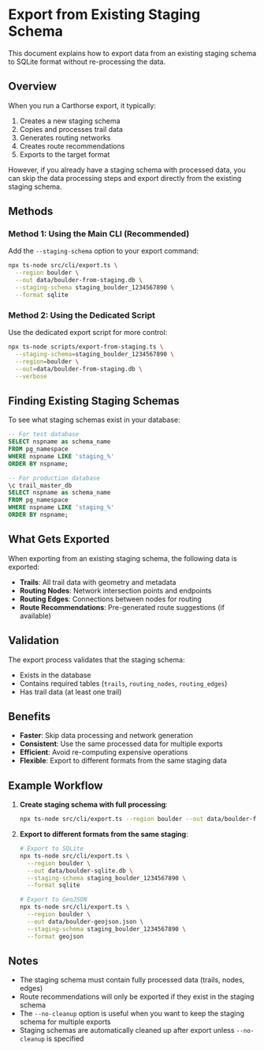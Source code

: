 # Export from Existing Staging Schema

This document explains how to export data from an existing staging schema to SQLite format without re-processing the data.

## Overview

When you run a Carthorse export, it typically:
1. Creates a new staging schema
2. Copies and processes trail data
3. Generates routing networks
4. Creates route recommendations
5. Exports to the target format

However, if you already have a staging schema with processed data, you can skip the data processing steps and export directly from the existing staging schema.

## Methods

### Method 1: Using the Main CLI (Recommended)

Add the `--staging-schema` option to your export command:

```bash
npx ts-node src/cli/export.ts \
  --region boulder \
  --out data/boulder-from-staging.db \
  --staging-schema staging_boulder_1234567890 \
  --format sqlite
```

### Method 2: Using the Dedicated Script

Use the dedicated export script for more control:

```bash
npx ts-node scripts/export-from-staging.ts \
  --staging-schema=staging_boulder_1234567890 \
  --region=boulder \
  --out=data/boulder-from-staging.db \
  --verbose
```

## Finding Existing Staging Schemas

To see what staging schemas exist in your database:

```sql
-- For test database
SELECT nspname as schema_name 
FROM pg_namespace 
WHERE nspname LIKE 'staging_%' 
ORDER BY nspname;

-- For production database
\c trail_master_db
SELECT nspname as schema_name 
FROM pg_namespace 
WHERE nspname LIKE 'staging_%' 
ORDER BY nspname;
```

## What Gets Exported

When exporting from an existing staging schema, the following data is exported:

- **Trails**: All trail data with geometry and metadata
- **Routing Nodes**: Network intersection points and endpoints
- **Routing Edges**: Connections between nodes for routing
- **Route Recommendations**: Pre-generated route suggestions (if available)

## Validation

The export process validates that the staging schema:
- Exists in the database
- Contains required tables (`trails`, `routing_nodes`, `routing_edges`)
- Has trail data (at least one trail)

## Benefits

- **Faster**: Skip data processing and network generation
- **Consistent**: Use the same processed data for multiple exports
- **Efficient**: Avoid re-computing expensive operations
- **Flexible**: Export to different formats from the same staging data

## Example Workflow

1. **Create staging schema with full processing**:
   ```bash
   npx ts-node src/cli/export.ts --region boulder --out data/boulder-full.db
   ```

2. **Export to different formats from the same staging**:
   ```bash
   # Export to SQLite
   npx ts-node src/cli/export.ts \
     --region boulder \
     --out data/boulder-sqlite.db \
     --staging-schema staging_boulder_1234567890 \
     --format sqlite
   
   # Export to GeoJSON
   npx ts-node src/cli/export.ts \
     --region boulder \
     --out data/boulder-geojson.json \
     --staging-schema staging_boulder_1234567890 \
     --format geojson
   ```

## Notes

- The staging schema must contain fully processed data (trails, nodes, edges)
- Route recommendations will only be exported if they exist in the staging schema
- The `--no-cleanup` option is useful when you want to keep the staging schema for multiple exports
- Staging schemas are automatically cleaned up after export unless `--no-cleanup` is specified
